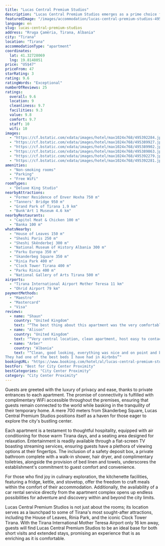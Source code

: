 ```yaml
---
title: "Lucas Central Premium Studios"
description: "Lucas Central Premium Studios emerges as a prime choice for travelers seeking a blend of comfort and convenience in the heart of Tirana."
featuredImage: "/images/accommodation/lucas-central-premium-studios-495392284.jpg"
language: en
slug: lucas-central-premium-studios
address: "Rruga Çamëria, Tirana, Albania"
city: "Tirana"
location: "Tirana"
accommodationType: "apartment"
coordinates:
  lat: 41.32728069
  lng: 19.8148051
price: "US$47"
priceFrom: 47
starRating: 3
rating: 9.6
ratingWords: "Exceptional"
numberOfReviews: 25
ratings:
  overall: 9.6
  location: 9
  cleanliness: 9.7
  facilities: 9.3
  value: 9.8
  comfort: 9.7
  staff: 10
  wifi: 10
images:
  - "https://cf.bstatic.com/xdata/images/hotel/max1024x768/495392284.jpg?k=6dc4e9a2f7b2b170c3a922f17913970ac0cc68d6bdd1f046c831129b4aeba74e&o=&hp=1"
  - "https://cf.bstatic.com/xdata/images/hotel/max1024x768/495389927.jpg?k=c859b0d03fa01558b9ae1ded6ea21ae39b3c993e0aed310e4320697d005593b3&o=&hp=1"
  - "https://cf.bstatic.com/xdata/images/hotel/max1024x768/495389902.jpg?k=87bd6e8ae3c99ed45064b8b5a61057f837d73c5167f6e700cabdd313e71c67e6&o=&hp=1"
  - "https://cf.bstatic.com/xdata/images/hotel/max1024x768/495389863.jpg?k=b34bad46638bc0fa0d1e3380dd5087105ee32039f1ac758830677be8babe778c&o=&hp=1"
  - "https://cf.bstatic.com/xdata/images/hotel/max1024x768/495392279.jpg?k=def1f05436df37b4c37d4e3e3bc67b10010bdef8f8abb4a330747e52c7bf6046&o=&hp=1"
  - "https://cf.bstatic.com/xdata/images/hotel/max1024x768/495392281.jpg?k=8eed480b199b1dded17030bd48d11d9eeac015d98b9185862ff48f0789301223&o=&hp=1"
amenities:
  - "Non-smoking rooms"
  - "Parking"
  - "Free WiFi"
roomTypes:
  - "Deluxe King Studio"
nearbyAttractions:
  - "Former Residence of Enver Hoxha 750 m"
  - "Tanners' Bridge 950 m"
  - "Grand Park of Tirana 1.9 km"
  - "Bunk'Art 1 Museum 4.6 km"
nearbyRestaurants:
  - "Capitol Meat & Chicken 100 m"
  - "Banka 100 m"
whatsNearby:
  - "House of Leaves 150 m"
  - "Sheshi Paris 250 m"
  - "Sheshi Skënderbej 300 m"
  - "National Museum of History Albania 300 m"
  - "Parku Europa 350 m"
  - "Skanderbeg Square 350 m"
  - "Rinia Park 400 m"
  - "Clock Tower Tirana 400 m"
  - "Parku Rinia 400 m"
  - "National Gallery of Arts Tirana 500 m"
airports:
  - "Tirana International Airport Mother Teresa 11 km"
  - "Ohrid Airport 79 km"
paymentMethods:
  - "Maestro"
  - "Mastercard"
  - "Visa"
reviews:
  - name: "Shaun"
    country: "United Kingdom"
    text: "“The best thing about this apartment was the very comfortable bed. The location is very central and check in instructions were very detailed. Another bonus was the apartment felt very secure, a thick door with locks and cameras.”"
  - name: "Alison"
    country: "United Kingdom"
    text: "“Very central location, clean apartment, host easy to contact via WhatsApp and has free wifi. Host sends video of how to find the apartment which is helpful. Very comfortable bed !”"
  - name: "Arber"
    country: "Albania"
    text: "“Clean, good looking, everything was nice and on point and best of all checkin and checkout could be finished without needing to physically meet anyone.
They had one of the best beds I have had in Airbnbs”"
bookingURL: "https://www.booking.com/hotel/al/lucas-central-premium-studios.en-gb.html?aid=8035640"
bestFor: "Best for City Center Proximity"
bestCategories: "City Center Proximity"
category: "City Center Proximity"
---
```


Guests are greeted with the luxury of privacy and ease, thanks to private entrances to each apartment. The promise of connectivity is fulfilled with complimentary WiFi accessible throughout the premises, ensuring that guests remain connected to the world while basking in the tranquility of their temporary home. A mere 700 meters from Skanderbeg Square, Lucas Central Premium Studios positions itself as a haven for those eager to explore the city's bustling center.

Each apartment is a testament to thoughtful hospitality, equipped with air conditioning for those warm Tirana days, and a seating area designed for relaxation. Entertainment is readily available through a flat-screen TV boasting streaming services, ensuring guests have a plethora of viewing options at their fingertips. The inclusion of a safety deposit box, a private bathroom complete with a walk-in shower, hair dryer, and complimentary toiletries, alongside the provision of bed linen and towels, underscores the establishment's commitment to guest comfort and convenience.

For those who find joy in culinary exploration, the kitchenette facilities, featuring a fridge, kettle, and stovetop, offer the freedom to craft meals within the comfort of their accommodation. Additionally, the availability of a car rental service directly from the apartment complex opens up endless possibilities for adventure and discovery within and beyond the city limits.

Lucas Central Premium Studios is not just about the rooms; its location serves as a launchpad to some of Tirana's most sought-after attractions, including the House of Leaves, Rinia Park, and the iconic Clock Tower Tirana. With the Tirana International Mother Teresa Airport only 16 km away, guests will find Lucas Central Premium Studios to be an ideal base for both short visits and extended stays, promising an experience that is as enriching as it is comfortable.